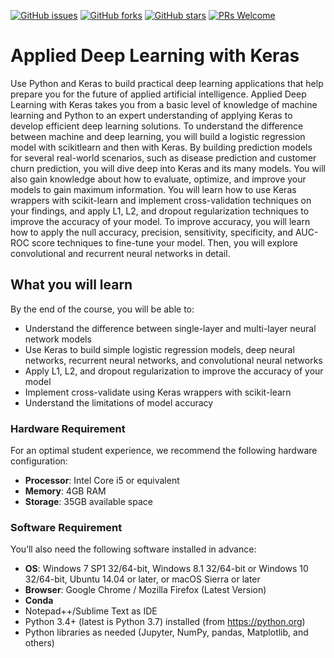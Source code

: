 
[![GitHub issues](https://img.shields.io/github/issues/TrainingByPackt/Applied-Deep-Learning-with-Keras.svg)](https://github.com/TrainingByPackt/Applied-Deep-Learning-with-Keras/issues)
[![GitHub forks](https://img.shields.io/github/forks/TrainingByPackt/Applied-Deep-Learning-with-Keras.svg)](https://github.com/TrainingByPackt/Applied-Deep-Learning-with-Keras/network)
[![GitHub stars](https://img.shields.io/github/stars/TrainingByPackt/Applied-Deep-Learning-with-Keras.svg)](https://github.com/TrainingByPackt/Applied-Deep-Learning-with-Keras/stargazers)
[![PRs Welcome](https://img.shields.io/badge/PRs-welcome-brightgreen.svg)](https://github.com/TrainingByPackt/Applied-Deep-Learning-with-Keras/pulls)

# Applied Deep Learning with Keras
Use Python and Keras to build practical deep learning applications that help prepare you for the future of applied artificial intelligence. Applied Deep Learning with Keras takes you from a basic level of knowledge of machine learning and Python to an expert understanding of applying Keras to develop efficient deep learning solutions. To understand the difference between machine and deep learning, you will build a logistic regression model with scikitlearn and then with Keras. By building prediction models for several real-world
scenarios, such as disease prediction and customer churn prediction, you will dive deep into Keras and its many models. You will also gain knowledge about how to evaluate, optimize, and improve your models to gain maximum information. You will learn how to use Keras wrappers with scikit-learn and implement cross-validation techniques on your findings, and apply L1, L2, and dropout regularization techniques to improve the accuracy of your model. To improve accuracy, you will learn how to apply the null accuracy, precision, sensitivity, specificity, and AUC-ROC score techniques to fine-tune your model. Then, you will explore convolutional and recurrent neural networks in detail.

## What you will learn
By the end of the course, you will be able to:
* Understand the difference between single-layer and multi-layer neural network models
* Use Keras to build simple logistic regression models, deep neural networks, recurrent neural networks, and convolutional neural networks
* Apply L1, L2, and dropout regularization to improve the accuracy of your model
* Implement cross-validate using Keras wrappers with scikit-learn
* Understand the limitations of model accuracy

### Hardware Requirement
For an optimal student experience, we recommend the following hardware configuration:
* **Processor**: Intel Core i5 or equivalent
* **Memory**: 4GB RAM
* **Storage**: 35GB available space

### Software Requirement
You’ll also need the following software installed in advance:
* **OS**: Windows 7 SP1 32/64-bit, Windows 8.1 32/64-bit or Windows 10 32/64-bit, Ubuntu 14.04 or later, or macOS Sierra or later
* **Browser**: Google Chrome / Mozilla Firefox (Latest Version)
* **Conda**
* Notepad++/Sublime Text as IDE
* Python 3.4+ (latest is Python 3.7) installed (from https://python.org)
* Python libraries as needed (Jupyter, NumPy, pandas, Matplotlib, and others)


